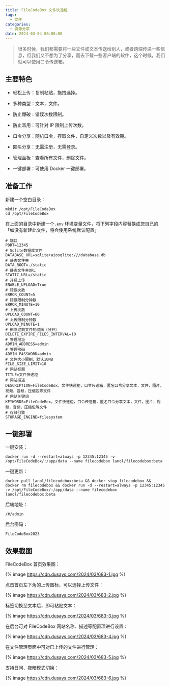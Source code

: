 ```yaml
---
title: FileCodeBox 文件快递柜
tags:
  - 文件
categories:
  - 资源分享
date: 2024-03-04 00:00:00
---
```


> 很多时候，我们都需要将一些文件或文本传送给别人，或者跨端传递一些信息，但我们又不想为了分享，而去下载一些客户端的软件，这个时候，我们就可以使用口令传送箱。

<!-- more -->

## 主要特色

* 轻松上传：复制粘贴，拖拽选择。

* 多种类型：文本，文件。

* 防止爆破：错误次数限制。

* 防止滥用：可针对 IP 限制上传次数。

* 口令分享：随机口令，存取文件，自定义次数以及有效期。

* 匿名分享：无需注册，无需登录。

* 管理面板：查看所有文件，删除文件。

* 一键部署：可使用 Docker 一键部署。

## 准备工作

新建一个空白目录：

```
mkdir /opt/FileCodeBox
cd /opt/FileCodeBox
```

在上面的目录中新建一个`.env` 环境变量文件，将下列字段内容替换成您自己的「如没有新建此文件，将会使用系统默认配置」

```
# 端口
PORT=12345
# Sqlite数据库文件
DATABASE_URL=sqlite+aiosqlite:///database.db
# 静态文件夹
DATA_ROOT=./static
# 静态文件夹URL
STATIC_URL=/static
# 开启上传
ENABLE_UPLOAD=True
# 错误次数
ERROR_COUNT=5
# 错误限制分钟数
ERROR_MINUTE=10
# 上传次数
UPLOAD_COUNT=60
# 上传限制分钟数
UPLOAD_MINUTE=1
# 删除过期文件的间隔（分钟）
DELETE_EXPIRE_FILES_INTERVAL=10
# 管理地址
ADMIN_ADDRESS=admin
# 管理密码
ADMIN_PASSWORD=admin
# 文件大小限制，默认10MB
FILE_SIZE_LIMIT=10
# 网站标题
TITLE=文件快递柜
# 网站描述
DESCRIPTION=FileCodeBox，文件快递柜，口令传送箱，匿名口令分享文本，文件，图片，视频，音频，压缩包等文件
# 网站关键词
KEYWORDS=FileCodeBox，文件快递柜，口令传送箱，匿名口令分享文本，文件，图片，视频，音频，压缩包等文件
# 存储引擎
STORAGE_ENGINE=filesystem
```

## 一键部署

一键安装：

```
docker run -d --restart=always -p 12345:12345 -v /opt/FileCodeBox/:/app/data --name filecodebox lanol/filecodebox:beta
```

一键更新：

```
docker pull lanol/filecodebox:beta && docker stop filecodebox && docker rm filecodebox && docker run -d --restart=always -p 12345:12345 -v /opt/FileCodeBox/:/app/data --name filecodebox lanol/filecodebox:beta
```

后端地址：

```
/#/admin
```

后台密码：

```
FileCodeBox2023
```

## 效果截图

FileCodeBox 首页效果图：

{% image https://cdn.dusays.com/2024/03/683-1.jpg %}

点击首页左下角的上传图标，可以选择上传文件：

{% image https://cdn.dusays.com/2024/03/683-2.jpg %}

标签切换至文本后，即可粘贴文本：

{% image https://cdn.dusays.com/2024/03/683-3.jpg %}

在后台可对 FileCodeBox 网站名称、描述等配置项进行设置：

{% image https://cdn.dusays.com/2024/03/683-4.jpg %}

在文件管理页面中可对已上传的文件进行管理：

{% image https://cdn.dusays.com/2024/03/683-5.jpg %}

支持日间、夜暗模式切换：

{% image https://cdn.dusays.com/2024/03/683-6.jpg %}
